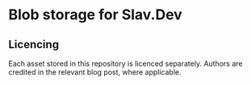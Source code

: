 # Blob storage for Slav.Dev

## Licencing

Each asset stored in this repository is licenced separately.
Authors are credited in the relevant blog post, where applicable.
